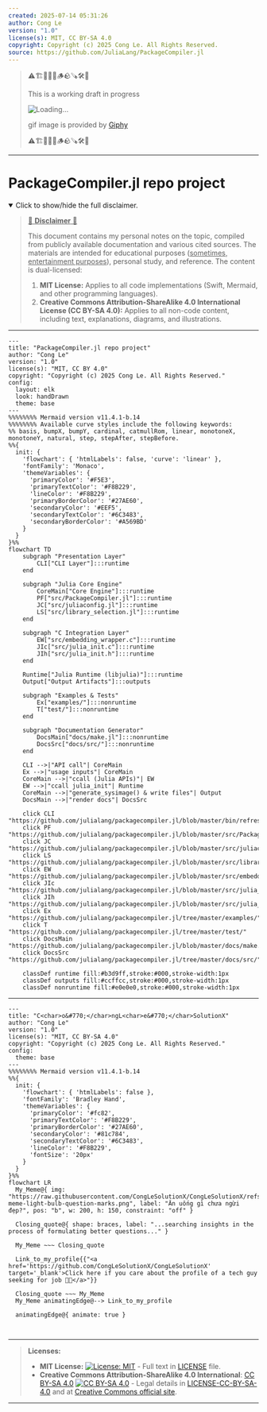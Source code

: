 ```yaml
---
created: 2025-07-14 05:31:26
author: Cong Le
version: "1.0"
license(s): MIT, CC BY-SA 4.0
copyright: Copyright (c) 2025 Cong Le. All Rights Reserved.
source: https://github.com/JuliaLang/PackageCompiler.jl
---
```



> ⚠️🏗️🚧🦺🧱🪵🪨🪚🛠️👷
> 
> This is a working draft in progress
> 
> ![Loading...](https://media2.giphy.com/media/v1.Y2lkPTc5MGI3NjExMXVjejV3dnVjc2o5MXd3eXBvcDR1cHlzbHQ1Z2R6YjY0ZHpmdjJ6OCZlcD12MV9pbnRlcm5hbF9naWZfYnlfaWQmY3Q9Zw/hL9q5k9dk9l0wGd4e0/giphy.gif)
>
> gif image is provided by [Giphy](https://giphy.com)
> 
> ⚠️🏗️🚧🦺🧱🪵🪨🪚🛠️👷


----




# PackageCompiler.jl repo project
<details open>
<summary>Click to show/hide the full disclaimer.</summary>
   
> <ins>📢 **Disclaimer** 🚨</ins>
>
> This document contains my personal notes on the topic,
> compiled from publicly available documentation and various cited sources.
> The materials are intended for educational purposes (<ins>sometimes, entertainment purposes</ins>), personal study, and reference.
> The content is dual-licensed:
> 1. **MIT License:** Applies to all code implementations (Swift, Mermaid, and other programming languages).
> 2. **Creative Commons Attribution-ShareAlike 4.0 International License (CC BY-SA 4.0):** Applies to all non-code content, including text, explanations, diagrams, and illustrations.

</details>



----

```mermaid
---
title: "PackageCompiler.jl repo project"
author: "Cong Le"
version: "1.0"
license(s): "MIT, CC BY 4.0"
copyright: "Copyright (c) 2025 Cong Le. All Rights Reserved."
config:
  layout: elk
  look: handDrawn
  theme: base
---
%%%%%%%% Mermaid version v11.4.1-b.14
%%%%%%%% Available curve styles include the following keywords:
%% basis, bumpX, bumpY, cardinal, catmullRom, linear, monotoneX, monotoneY, natural, step, stepAfter, stepBefore.
%%{
  init: {
    'flowchart': { 'htmlLabels': false, 'curve': 'linear' },
    'fontFamily': 'Monaco',
    'themeVariables': {
      'primaryColor': '#F5E3',
      'primaryTextColor': '#F8B229',
      'lineColor': '#F8B229',
      'primaryBorderColor': '#27AE60',
      'secondaryColor': '#EEF5',
      'secondaryTextColor': '#6C3483',
      'secondaryBorderColor': '#A569BD'
    }
  }
}%%
flowchart TD
    subgraph "Presentation Layer"
        CLI["CLI Layer"]:::runtime
    end

    subgraph "Julia Core Engine"
        CoreMain["Core Engine"]:::runtime
        PF["src/PackageCompiler.jl"]:::runtime
        JC["src/juliaconfig.jl"]:::runtime
        LS["src/library_selection.jl"]:::runtime
    end

    subgraph "C Integration Layer"
        EW["src/embedding_wrapper.c"]:::runtime
        JIc["src/julia_init.c"]:::runtime
        JIh["src/julia_init.h"]:::runtime
    end

    Runtime["Julia Runtime (libjulia)"]:::runtime
    Output["Output Artifacts"]:::outputs

    subgraph "Examples & Tests"
        Ex["examples/"]:::nonruntime
        T["test/"]:::nonruntime
    end

    subgraph "Documentation Generator"
        DocsMain["docs/make.jl"]:::nonruntime
        DocsSrc["docs/src/"]:::nonruntime
    end

    CLI -->|"API call"| CoreMain
    Ex -->|"usage inputs"| CoreMain
    CoreMain -->|"ccall (Julia APIs)"| EW
    EW -->|"ccall julia_init"| Runtime
    CoreMain -->|"generate_sysimage() & write files"| Output
    DocsMain -->|"render docs"| DocsSrc

    click CLI "https://github.com/julialang/packagecompiler.jl/blob/master/bin/refresh_library_mapping.jl"
    click PF "https://github.com/julialang/packagecompiler.jl/blob/master/src/PackageCompiler.jl"
    click JC "https://github.com/julialang/packagecompiler.jl/blob/master/src/juliaconfig.jl"
    click LS "https://github.com/julialang/packagecompiler.jl/blob/master/src/library_selection.jl"
    click EW "https://github.com/julialang/packagecompiler.jl/blob/master/src/embedding_wrapper.c"
    click JIc "https://github.com/julialang/packagecompiler.jl/blob/master/src/julia_init.c"
    click JIh "https://github.com/julialang/packagecompiler.jl/blob/master/src/julia_init.h"
    click Ex "https://github.com/julialang/packagecompiler.jl/tree/master/examples/"
    click T "https://github.com/julialang/packagecompiler.jl/tree/master/test/"
    click DocsMain "https://github.com/julialang/packagecompiler.jl/blob/master/docs/make.jl"
    click DocsSrc "https://github.com/julialang/packagecompiler.jl/tree/master/docs/src/"

    classDef runtime fill:#b3d9ff,stroke:#000,stroke-width:1px
    classDef outputs fill:#ccffcc,stroke:#000,stroke-width:1px
    classDef nonruntime fill:#e0e0e0,stroke:#000,stroke-width:1px
```

----

<!-- 
```mermaid
%% Current Mermaid version
info
```  -->


```mermaid
---
title: "C<char>o&#770;</char>ngL<char>e&#770;</char>SolutionX"
author: "Cong Le"
version: "1.0"
license(s): "MIT, CC BY-SA 4.0"
copyright: "Copyright (c) 2025 Cong Le. All Rights Reserved."
config:
  theme: base
---
%%%%%%%% Mermaid version v11.4.1-b.14
%%{
  init: {
    'flowchart': { 'htmlLabels': false },
    'fontFamily': 'Bradley Hand',
    'themeVariables': {
      'primaryColor': '#fc82',
      'primaryTextColor': '#F8B229',
      'primaryBorderColor': '#27AE60',
      'secondaryColor': '#81c784',
      'secondaryTextColor': '#6C3483',
      'lineColor': '#F8B229',
      'fontSize': '20px'
    }
  }
}%%
flowchart LR
  My_Meme@{ img: "https://raw.githubusercontent.com/CongLeSolutionX/CongLeSolutionX/refs/heads/main/assets/images/My-meme-light-bulb-question-marks.png", label: "Ăn uống gì chưa ngừi đẹp?", pos: "b", w: 200, h: 150, constraint: "off" }

  Closing_quote@{ shape: braces, label: "...searching insights in the process of formulating better questions..." }
    
  My_Meme ~~~ Closing_quote
    
  Link_to_my_profile{{"<a href='https://github.com/CongLeSolutionX/CongLeSolutionX' target='_blank'>Click here if you care about the profile of a tech guy seeking for job 🙏🏼</a>"}}

  Closing_quote ~~~ My_Meme
  My_Meme animatingEdge@--> Link_to_my_profile
  
  animatingEdge@{ animate: true }



```

---
>**Licenses:**
>
>- **MIT License:**  [![License: MIT](https://img.shields.io/badge/License-MIT-yellow.svg)](LICENSE) - Full text in [LICENSE](LICENSE) file.
>- **Creative Commons Attribution-ShareAlike 4.0 International**: [CC BY-SA 4.0](https://creativecommons.org/licenses/by-sa/4.0/) [![CC BY-SA 4.0](https://licensebuttons.net/l/by-sa/4.0/88x31.png)](https://creativecommons.org/licenses/by-sa/4.0/) - Legal details in [LICENSE-CC-BY-SA-4.0](THE_PAST/LICENSE-CC-BY-SA-4.0) and at [Creative Commons official site](https://creativecommons.org/licenses/by-sa/4.0/).
>
---